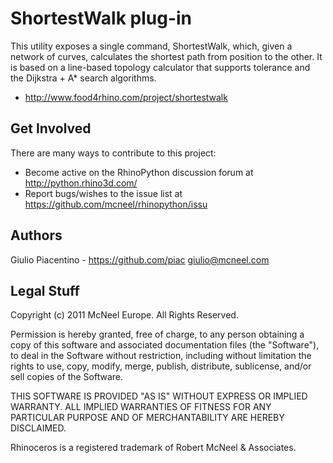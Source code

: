 ShortestWalk plug-in
===================

This utility exposes a single command, ShortestWalk, which, given a network of curves, calculates the shortest path from position to the other.
It is based on a line-based topology calculator that supports tolerance and the Dijkstra + A* search algorithms.

* http://www.food4rhino.com/project/shortestwalk


Get Involved
------------
There are many ways to contribute to this project:

* Become active on the RhinoPython discussion forum at http://python.rhino3d.com/
* Report bugs/wishes to the issue list at https://github.com/mcneel/rhinopython/issu

Authors
-------
Giulio Piacentino - https://github.com/piac giulio@mcneel.com

Legal Stuff
-----------
Copyright (c) 2011 McNeel Europe. All Rights Reserved.

Permission is hereby granted, free of charge, to any person obtaining a copy of
this software and associated documentation files (the "Software"), to deal in
the Software without restriction, including without limitation the rights to use,
copy, modify, merge, publish, distribute, sublicense, and/or sell copies of the
Software.

THIS SOFTWARE IS PROVIDED "AS IS" WITHOUT EXPRESS OR IMPLIED WARRANTY. ALL IMPLIED
WARRANTIES OF FITNESS FOR ANY PARTICULAR PURPOSE AND OF MERCHANTABILITY ARE HEREBY
DISCLAIMED.

Rhinoceros is a registered trademark of Robert McNeel & Associates.